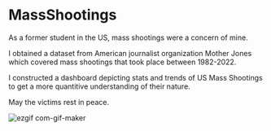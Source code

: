 # MassShootings

As a former student in the US, mass shootings were a concern of mine. 

I obtained a dataset from American journalist organization Mother Jones which covered mass shootings that took place between 1982-2022.

I constructed a dashboard depicting stats and trends of US Mass Shootings to get a more quantitive understanding of their nature.

May the victims rest in peace.



![ezgif com-gif-maker](https://user-images.githubusercontent.com/56136026/187028387-959c0a0c-d257-437f-94aa-e4a535c9b506.gif)
